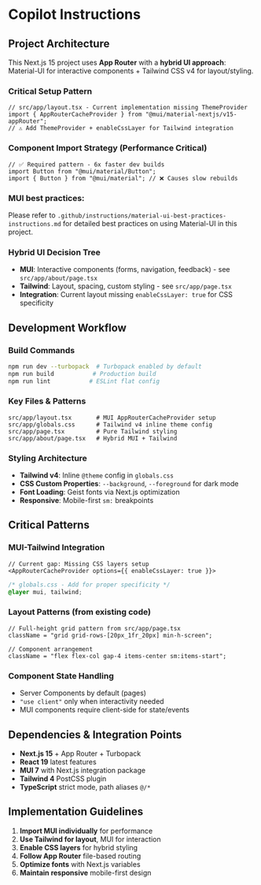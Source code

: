 # Copilot Instructions

## Project Architecture

This Next.js 15 project uses **App Router** with a **hybrid UI approach**: Material-UI for interactive components + Tailwind CSS v4 for layout/styling.

### Critical Setup Pattern

```tsx
// src/app/layout.tsx - Current implementation missing ThemeProvider
import { AppRouterCacheProvider } from "@mui/material-nextjs/v15-appRouter";
// ⚠️ Add ThemeProvider + enableCssLayer for Tailwind integration
```

### Component Import Strategy (Performance Critical)

```tsx
// ✅ Required pattern - 6x faster dev builds
import Button from "@mui/material/Button";
import { Button } from "@mui/material"; // ❌ Causes slow rebuilds
```

### MUI best practices:

Please refer to `.github/instructions/material-ui-best-practices-instructions.md` for detailed best practices on using Material-UI in this project.

### Hybrid UI Decision Tree

- **MUI**: Interactive components (forms, navigation, feedback) - see `src/app/about/page.tsx`
- **Tailwind**: Layout, spacing, custom styling - see `src/app/page.tsx`
- **Integration**: Current layout missing `enableCssLayer: true` for CSS specificity

## Development Workflow

### Build Commands

```bash
npm run dev --turbopack  # Turbopack enabled by default
npm run build           # Production build
npm run lint           # ESLint flat config
```

### Key Files & Patterns

```
src/app/layout.tsx       # MUI AppRouterCacheProvider setup
src/app/globals.css      # Tailwind v4 inline theme config
src/app/page.tsx         # Pure Tailwind styling
src/app/about/page.tsx   # Hybrid MUI + Tailwind
```

### Styling Architecture

- **Tailwind v4**: Inline `@theme` config in `globals.css`
- **CSS Custom Properties**: `--background`, `--foreground` for dark mode
- **Font Loading**: Geist fonts via Next.js optimization
- **Responsive**: Mobile-first `sm:` breakpoints

## Critical Patterns

### MUI-Tailwind Integration

```tsx
// Current gap: Missing CSS layers setup
<AppRouterCacheProvider options={{ enableCssLayer: true }}>
```

```css
/* globals.css - Add for proper specificity */
@layer mui, tailwind;
```

### Layout Patterns (from existing code)

```tsx
// Full-height grid pattern from src/app/page.tsx
className = "grid grid-rows-[20px_1fr_20px] min-h-screen";

// Component arrangement
className = "flex flex-col gap-4 items-center sm:items-start";
```

### Component State Handling

- Server Components by default (pages)
- `"use client"` only when interactivity needed
- MUI components require client-side for state/events

## Dependencies & Integration Points

- **Next.js 15** + App Router + Turbopack
- **React 19** latest features
- **MUI 7** with Next.js integration package
- **Tailwind 4** PostCSS plugin
- **TypeScript** strict mode, path aliases `@/*`

## Implementation Guidelines

1. **Import MUI individually** for performance
2. **Use Tailwind for layout**, MUI for interaction
3. **Enable CSS layers** for hybrid styling
4. **Follow App Router** file-based routing
5. **Optimize fonts** with Next.js variables
6. **Maintain responsive** mobile-first design
